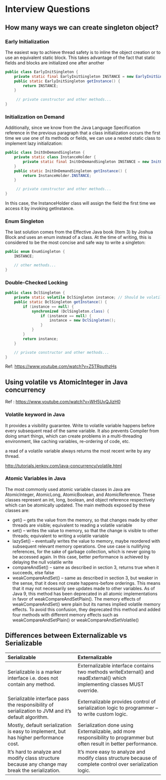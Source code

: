 # Interview Questions

## How many ways we can create singleton object?

### Early Initialization

The easiest way to achieve thread safety is to inline the object creation or to use an equivalent static block. This takes advantage of the fact that static fields and blocks are initialized one after another

```java
public class EarlyInitSingleton {
    private static final EarlyInitSingleton INSTANCE = new EarlyInitSingleton();
    public static EarlyInitSingleton getInstance() {
        return INSTANCE;
    }
    
     // private constructor and other methods...
}
```

### Initialization on Demand

Additionally, since we know from the Java Language Specification reference in the previous paragraph that a class initialization occurs the first time we use one of its methods or fields, we can use a nested static class to implement lazy initialization:

```java
public class InitOnDemandSingleton {
    private static class InstanceHolder {
        private static final InitOnDemandSingleton INSTANCE = new InitOnDemandSingleton();
    }
    public static InitOnDemandSingleton getInstance() {
        return InstanceHolder.INSTANCE;
    }

     // private constructor and other methods...
}
```

In this case, the InstanceHolder class will assign the field the first time we access it by invoking getInstance.

### Enum Singleton

The last solution comes from the Effective Java book (Item 3) by Joshua Block and uses an enum instead of a class. At the time of writing, this is considered to be the most concise and safe way to write a singleton:

```java
public enum EnumSingleton {
    INSTANCE;

    // other methods...
}
```

### Double-Checked Locking

```java
public class DclSingleton {
    private static volatile DclSingleton instance; // Should be volatile to avoid cache incoherence issues (fully initialize objected being used)
    public static DclSingleton getInstance() {
        if (instance == null) {
            synchronized (DclSingleton.class) {
                if (instance == null) {
                    instance = new DclSingleton();
                }
            }
        }
        return instance;
    }

    // private constructor and other methods...
}
```

Ref: https://www.youtube.com/watch?v=Z5TRputhzHs

## Using volatile vs AtomicInteger in Java concurrency

Ref : https://www.youtube.com/watch?v=WH5UvQJizH0

### Volatile keyword in Java

It provides a visibility guarantee. Write to volatile variable happens before every subsequent read of the same variable.
It also prevents Compiler from doing smart things, which can create problems in a multi-threading environment, like caching variables, re-ordering of code, etc.

a read of a volatile variable always returns the most recent write by any thread.

http://tutorials.jenkov.com/java-concurrency/volatile.html

### Atomic Variables in Java

The most commonly used atomic variable classes in Java are AtomicInteger, AtomicLong, AtomicBoolean, and AtomicReference. These classes represent an int, long, boolean, and object reference respectively which can be atomically updated. The main methods exposed by these classes are:

* get() – gets the value from the memory, so that changes made by other threads are visible; equivalent to reading a volatile variable
* set() – writes the value to memory, so that the change is visible to other threads; equivalent to writing a volatile variable
* lazySet() – eventually writes the value to memory, maybe reordered with subsequent relevant memory operations. One use case is nullifying references, for the sake of garbage collection, which is never going to be accessed again. In this case, better performance is achieved by delaying the null volatile write
* compareAndSet() – same as described in section 3, returns true when it succeeds, else false
* weakCompareAndSet() – same as described in section 3, but weaker in the sense, that it does not create happens-before orderings. This means that it may not necessarily see updates made to other variables. As of Java 9, this method has been deprecated in all atomic implementations in favor of weakCompareAndSetPlain(). The memory effects of weakCompareAndSet() were plain but its names implied volatile memory effects. To avoid this confusion, they deprecated this method and added four methods with different memory effects such as weakCompareAndSetPlain() or weakCompareAndSetVolatile()

## Differences between Externalizable vs Serializable

|Serializable|Externalizable|
|:--- | :--- |
|Serializable is a marker interface i.e. does not contain any method. | Externalizable interface contains two methods writeExternal() and readExternal() which implementing classes MUST override.|
|Serializable interface pass the responsibility of serialization to JVM and it’s default algorithm.	|Externalizable provides control of serialization logic to programmer – to write custom logic.|
|Mostly, default serialization is easy to implement, but has higher performance cost.	|Serialization done using Externalizable, add more responsibility to programmer but often result in better performance.|
|It’s hard to analyze and modify class structure because any change may break the serialization.|It’s more easy to analyze and modify class structure because of complete control over serialization logic.|